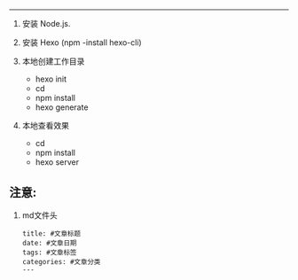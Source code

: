 # 
---

1. 安装 Node.js.
1. 安装 Hexo (npm \-install hexo-cli)
1. 本地创建工作目录

	* hexo init <folder>
	* cd <folder>
	* npm install
	* hexo generate

1. 本地查看效果

	+ cd <folder>
	+ npm install
	+ hexo server


## 注意:
1. md文件头 

	```
	title: #文章标题
	date: #文章日期
	tags: #文章标签
	categories: #文章分类
	---
	```
